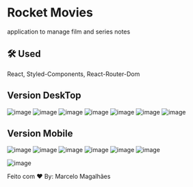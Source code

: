 # Rocket Movies

application to manage film and series notes <br/>

## 🛠 Used
React, Styled-Components, React-Router-Dom


## Version DeskTop
![image](https://github.com/MarceloAlmd/WEB_RocketMovies/assets/85407905/8924fe69-1102-46b0-8a00-bffe99c28669)
![image](https://github.com/MarceloAlmd/WEB_RocketMovies/assets/85407905/1100d11d-991c-4995-8421-28eeb3041266)
![image](https://github.com/MarceloAlmd/WEB_RocketMovies/assets/85407905/13b56129-a351-44f3-951e-5fe074c38ab8)
![image](https://github.com/MarceloAlmd/WEB_RocketMovies/assets/85407905/44ecbdf0-849d-4f74-af5d-b467228679d5)
![image](https://github.com/MarceloAlmd/WEB_RocketMovies/assets/85407905/1bc43cd8-eb6d-4e2d-95dd-f8bf69c9b10f)
![image](https://github.com/MarceloAlmd/WEB_RocketMovies/assets/85407905/d71d84da-404a-4419-bb85-4b350d4388ea)
![image](https://github.com/MarceloAlmd/WEB_RocketMovies/assets/85407905/e63c44e0-f30d-45e5-bd1c-3b435469ef13)



## Version Mobile
![image](https://github.com/MarceloAlmd/WEB_RocketMovies/assets/85407905/4b210ebe-fbca-4264-aec0-1eae59c39b02)
![image](https://github.com/MarceloAlmd/WEB_RocketMovies/assets/85407905/3b658987-c316-4882-9ca3-6f8d2d4e2bf2)
![image](https://github.com/MarceloAlmd/WEB_RocketMovies/assets/85407905/2f9ee280-e311-48ee-9bbf-fad04fd4589f)
![image](https://github.com/MarceloAlmd/WEB_RocketMovies/assets/85407905/db4fad38-4095-4fe4-a518-78f607c20562)
![image](https://github.com/MarceloAlmd/WEB_RocketMovies/assets/85407905/418adf7b-a4ed-4eaa-8572-72768e083d39)
![image](https://github.com/MarceloAlmd/WEB_RocketMovies/assets/85407905/b9fe91d6-26e5-4b08-8eb1-fc1519bcf0f6)


![image](https://github.com/MarceloAlmd/WEB_RocketMovies/assets/85407905/f8243643-2169-4e8c-b1d7-aa3184782fa2)




Feito com ❤️ By: Marcelo Magalhães








